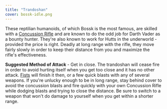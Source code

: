 ```yaml
---
title: "Trandoshan"
cover: bossk-idle.png
---
```


These reptilian humanoids, of which Bossk is the most famous, are skilled with a [Concussion Rifle](/database/weapons/stouker-concussion-rifle) and are known to do the odd job for Darth Vader as a bounty hunter. They're also known to work for Hutts in the underworld - provided the price is right. Deadly at long range with the rifle, they move fairly slowly in order to keep their distance from you and maximize the rifle's effectiveness.

**Suggested Method of Attack** - Get in close. The trandoshan will cease fire in order to avoid hurting itself when you get too close and it has no other attack. [Fists](/database/weapons/fists) will finish it then, or a few quick blasts with any of several weapons. If you're unlucky enough to be in long range, stay behind cover to avoid the concussion blasts and fire quickly with your own Concussion Rifle while dodging blasts and trying to close the distance. Be sure to switch to a weapon that won't do damage to yourself when you get within a shorter range.
